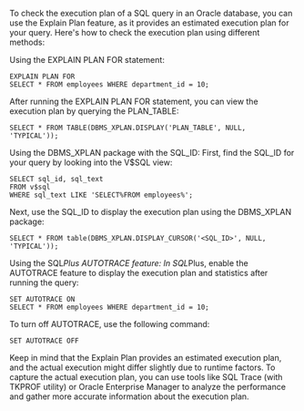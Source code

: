 To check the execution plan of a SQL query in an Oracle database, you can use the Explain Plan feature, as it provides an estimated execution plan for your query. Here's how to check the execution plan using different methods:

Using the EXPLAIN PLAN FOR statement:
```
EXPLAIN PLAN FOR
SELECT * FROM employees WHERE department_id = 10;
```
After running the EXPLAIN PLAN FOR statement, you can view the execution plan by querying the PLAN_TABLE:

```
SELECT * FROM TABLE(DBMS_XPLAN.DISPLAY('PLAN_TABLE', NULL, 'TYPICAL'));
```
Using the DBMS_XPLAN package with the SQL_ID:
First, find the SQL_ID for your query by looking into the V$SQL view:

```
SELECT sql_id, sql_text
FROM v$sql
WHERE sql_text LIKE 'SELECT%FROM employees%';
```
Next, use the SQL_ID to display the execution plan using the DBMS_XPLAN package:

```
SELECT * FROM table(DBMS_XPLAN.DISPLAY_CURSOR('<SQL_ID>', NULL, 'TYPICAL'));
```
Using the SQL*Plus AUTOTRACE feature:
In SQL*Plus, enable the AUTOTRACE feature to display the execution plan and statistics after running the query:

```
SET AUTOTRACE ON
SELECT * FROM employees WHERE department_id = 10;
```
To turn off AUTOTRACE, use the following command:

```
SET AUTOTRACE OFF
```
Keep in mind that the Explain Plan provides an estimated execution plan, and the actual execution might differ slightly due to runtime factors. To capture the actual execution plan, you can use tools like SQL Trace (with TKPROF utility) or Oracle Enterprise Manager to analyze the performance and gather more accurate information about the execution plan.
